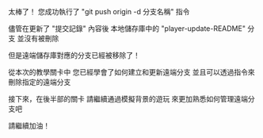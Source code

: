 太棒了！
您成功執行了 "git push origin -d 分支名稱" 指令

儘管在更新了 "提交記錄" 內容後
本地儲存庫中的 "player-update-README" 分支
並沒有被刪除

但是遠端儲存庫對應的分支已經被移除了！

從本次的教學關卡中
您已經學會了如何建立和更新遠端分支
並且可以透過指令來刪除指定的遠端分支

接下來，在後半部的關卡
請繼續通過模擬背景的遊玩
來更加熟悉如何管理遠端分支吧

請繼續加油！